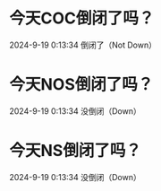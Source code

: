 # 今天COC倒闭了吗？

2024-9-19 0:13:34 倒闭了（Not Down）

# 今天NOS倒闭了吗？

2024-9-19 0:13:34 没倒闭（Down）

# 今天NS倒闭了吗？

2024-9-19 0:13:34 没倒闭（Down）

